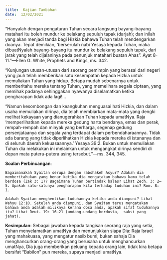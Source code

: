 ```yaml
---
title:  Kajian Tambahan
date:  12/02/2021
---
```


“Hanyalah dengan pengaturan Tuhan secara langsung bayang-bayang matahari itu boleh mundur ke belakang sepuluh tapak (darjah); dan inilah yang akan menjadi tanda bagi Hizkia bahawa Tuhan telah mendengarkan doanya. Tepat demikian, ‘berserulah nabi Yesaya kepada Tuhan, maka dibuatNyalah bayang-bayang itu mundur ke belakang sepuluh tapak, dari jarak yang telah dijalaninya  pada penunjuk matahari buatan Ahas”. Ayat 8-11.”—Ellen G. White, Prophets and Kings, ms. 342.

“Kunjungan utusan-utusan dari seorang pemimpin yang berasal dari negeri yang jauh telah memberikan satu kesempatan kepada Hizkia untuk memuliakan Tuhan yang hidup. Betapa mudah sebenarnya untuk memberitahu mereka tentang Tuhan, yang memelihara segala ciptaan, yang memihak padanya sehinggakan nyawanya diselamatkan ketika pengharapan tidak ada lagi!...

“Namun kesombongan dan keangkuhan menguasai hati Hizkia, dan dalam usaha memuliakan dirinya, dia telah membiarkan mata-mata yang dengki melihat kekayaan yang dianugerahkan Tuhan kepada umatNya. Raja ‘memperlihatkan kepada mereka gedung harta bendanya, emas dan perak, rempah-rempah dan minyak yang berharga, segenap gedung persenjataanya dan segala yang terdapat dalam perbendaharaannya. Tidak ada barang yang tidak diperlihatkan Hizkia kepada mereka di istananya dan di seluruh daerah kekuasaannya.’ Yesaya 39:2. Bukan untuk memuliakan Tuhan dia melakukan ini melainkan untuk mengangkat dirinya sendiri di depan mata putera-putera asing tersebut.”—ms. 344, 345.

**Soalan Perbincangan**:

`Bagaimanakah Syaitan serupa dengan rabshakeh Asyur? Adakah dia memberitahukan yang benar ketika dia mengatakan bahawa kamu telah berdosa (Zak 3: 1)? Bagaimana Tuhan bertindak balas? Lihat Zech. 3: 2–5. Apakah satu-satunya pengharapan kita terhadap tuduhan ini? Rom. 8: 1.`

`Adakah Syaitan menghentikan tuduhannya ketika anda diampuni? Lihat Wahyu 12:10. Setelah anda diampuni, dan Syaitan terus mengatakan bahawa anda adalah miliknya kerana dosa anda, apakah sifat tuduhannya itu? Lihat Deut. 19: 16–21 (undang-undang berdusta,  saksi yang jahat).`

**Kesimpulan**: Sebagai jawaban kepada tangisan seorang raja yang setia, Tuhan menyelamatkan umatNya dan menunjukkan siapa Dia: Raja Israel yang mahakuasa, yang mengatur nasib bumi; bukan sahaja Dia menghancurkan orang-orang yang berusaha untuk menghancurkan umatNya, Dia juga memberikan peluang kepada orang lain, tidak kira betapa bersifat “Babilon” pun mereka, supaya menjadi umatNya.